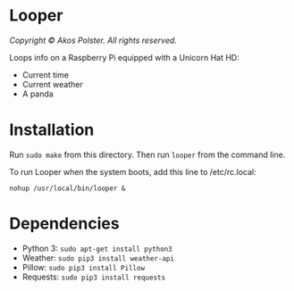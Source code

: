# Looper

_Copyright &copy; Akos Polster. All rights reserved._

Loops info on a Raspberry Pi equipped with a Unicorn Hat HD:

- Current time
- Current weather
- A panda

# Installation

Run ```sudo make``` from this directory. Then run ```looper``` from the command line.

To run Looper when the system boots, add this line to /etc/rc.local:

```
nohup /usr/local/bin/looper &
```

# Dependencies

- Python 3: ```sudo apt-get install python3```
- Weather: ```sudo pip3 install weather-api```
- Pillow: ```sudo pip3 install Pillow```
- Requests: ```sudo pip3 install requests```

